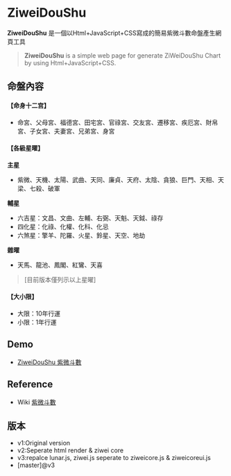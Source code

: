 # ZiweiDouShu

**ZiweiDouShu** 是一個以Html+JavaScript+CSS寫成的簡易紫微斗數命盤產生網頁工具
>**ZiweiDouShu** is a simple web page for generate ZiWeiDouShu Chart
by using Html+JavaScript+CSS.

## 命盤內容
#### 【命身十二宫】
* 命宮、父母宮、福德宮、田宅宮、官祿宮、交友宮、遷移宮、疾厄宮、財帛宮、子女宮、夫妻宮、兄弟宮、身宮
#### 【各級星曜】
**主星**
* 紫微、天機、太陽、武曲、天同、廉貞、天府、太陰、貪狼、巨門、天相、天梁、七殺、破軍

**輔星**
* 六吉星：文昌、文曲、左輔、右弼、天魁、天鉞、祿存
* 四化星：化祿、化權、化科、化忌
* 六煞星：擎羊、陀羅、火星、鈴星、天空、地劫

**雜曜**
* 天馬、龍池、鳳閣、紅鸞、天喜
>[目前版本僅列示以上星曜]

#### 【大小限】
* 大限：10年行運
* 小限：1年行運

## Demo
* [ZiweiDouShu 紫微斗數](https://cubshuang.github.io/ZiWeiDouShu/)

## Reference
* Wiki [紫微斗數](https://zh.wikipedia.org/wiki/%E7%B4%AB%E5%BE%AE%E6%96%97%E6%95%B0)

## 版本
* v1:Original version
* v2:Seperate html render & ziwei core
* v3:repalce lunar.js, ziwei.js seperate to ziweicore.js & ziweicoreui.js
* [master]@v3
